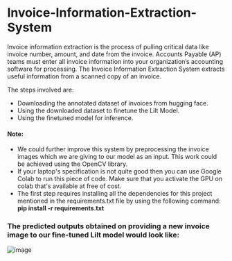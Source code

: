 # Invoice-Information-Extraction-System
Invoice information extraction is the process of pulling critical data like invoice number, amount, and date from the invoice. Accounts Payable (AP) teams must enter all invoice information into your organization’s accounting software for processing. The Invoice Information Extraction System extracts useful information from a scanned copy of an invoice.

The steps involved are:
* Downloading the annotated dataset of invoices from hugging face.
* Using the downloaded dataset to finetune the Lilt Model.
* Using the finetuned model for inference.


#### Note:
* We could further improve this system by preprocessing the invoice images which we are giving to our model as an input. This work could be achieved using the OpenCV library.
* If your laptop's specification is not quite good then you can use Google Colab to run this piece of code. Make sure that you activate the GPU on colab that's available at free of cost.
* The first step requires installing all the dependencies for this project mentioned in the requirements.txt file by using the following command: **pip install -r requirements.txt** 


### The predicted outputs obtained on providing a new invoice image to our fine-tuned Lilt model would look like:
![image](https://github.com/mayankpanda3717/Invoice-Information-Extraction-System/assets/148647754/bb5d5ad3-a33b-458a-be55-1545cc780614)







